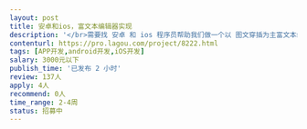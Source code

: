 ```yaml
---                
layout: post       
title: 安卓和ios，富文本编辑器实现           
description: '</br>需要找 安卓 和 ios 程序员帮助我们做一个以 图文穿插为主富文本编辑器（和简书差不多）。可以是您自己做，或者使用适合APP的开源框架。</br>其他附加功能为 1.小标题。2.加粗。3.链接。4.•中间点符号  5.图片（附带图片说明）</br>'     
contenturl: https://pro.lagou.com/project/8222.html      
tags: [APP开发,android开发,iOS开发]            
salary: 3000元以下          
publish_time: '已发布 2 小时'         
review: 137人                   
apply: 4人                   
recommend: 0人                   
time_range: 2-4周              
status: 招募中                  
---                 
```


